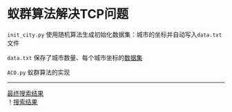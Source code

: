 # 蚁群算法解决TCP问题  

`init_city.py` 使用随机算法生成初始化数据集：城市的坐标并自动写入`data.txt`文件

`data.txt` 保存了城市数量、每个城市坐标的[数据集](data.txt)

`ACO.py` 蚁群算法的实现  

---
[最终搜索结果](result)  
！[搜索结果](result/迭代200次搜索结果.png)